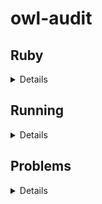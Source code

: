 # owl-audit

## Ruby

<details>
<summary>Details</summary>

The audit framework was originally written in jRuby 1.7

To install:

1) Create a file: `~/.rvmrc` with the following:

```
rvm_silence_path_mismatch_check_flag=1
rvm_ignore_gemsets_flag=1
```

2) Install RVM

```zsh
curl -sSL https://get.rvm.io | bash -s stable --ruby=jruby-1.7 --without-gems="gem-wrappers rubygems-bundler rake bundler"
```

3) Update `~/.zshrc`

```zsh
export PATH="$PATH:$HOME/.rvm/bin"
source $HOME/.rvm/scripts/rvm
```

4) Select jRuby 1.7.27

```zsh
rvm use jruby-1.7.27
```

</details>

## Running

<details>
<summary>Details</summary>

1) Load Fuseki

- Start fuseki
- Load OML data (eg., use the firesat-example, execute the gradle task `omlLoad`)

2) Get list of IRIs

```sparql
select distinct ?iri where { 
  graph ?graph {} 
  BIND (str(?graph) AS ?iri)
} order by ?iri
```

Save the output as [iris.list](iris.list)

3) Run Audits

All the examples below require the following environment setup:

```
cd owl-audit
export RUBYLIB=`pwd`/src/main/resources/audit-framework:`pwd`/src/main/resources/rubygems/logger-application-0.0.2/lib
```

<details>
<summary>audits/bundle</summary>

```
./src/main/resources/audit-framework/tools/run-audits-jena-cli \
    --host localhost \
    --port 3030 \
    --dataset firesat \
    --audit-tree `pwd`/audits/bundle \
    --iri-file `pwd`/iris.list \
    --prefix-file `pwd`/prefixes.yaml \
    > test-bundle.xml
```

See [test-bundle.xml](test-bundle.xml)

</details>


<details>
<summary>audits/non-recurring</summary>


```
./src/main/resources/audit-framework/tools/run-audits-jena-cli \
    --host localhost \
    --port 3030 \
    --dataset firesat \
    --audit-tree `pwd`/audits/non-recurring \
    --iri-file `pwd`/iris.list \
    --prefix-file `pwd`/prefixes.yaml \
    > test-non-recurring.xml
```

See [test-non-recurring.xml](test-non-recurring.xml)

</details>


<details>
<summary>audits/group/special</summary>

```
./src/main/resources/audit-framework/tools/run-audits-jena-cli \
    --host localhost \
    --port 3030 \
    --dataset firesat \
    --audit-tree `pwd`/audits/group/special \
    --iri-file `pwd`/iris.list \
    --prefix-file `pwd`/prefixes.yaml \
    > test-group-special.xml
```

See [test-group-special.xml](test-group-special.xml)

</details>


<details>
<summary>audits/group/all/other</summary>

```
./src/main/resources/audit-framework/tools/run-audits-jena-cli \
    --host localhost \
    --port 3030 \
    --dataset firesat \
    --audit-tree `pwd`/audits/group/all/other \
    --iri-file `pwd`/iris.list \
    --prefix-file `pwd`/prefixes.yaml \
    > test-group-all-other.xml
F, [2020-12-01 12:01:16 #2879080] FATAL -- run-audits-jena: Detected an exception. Stopping ... 
Exception Occurred: undefined method `map' for nil:NilClass.
Backtrace:
- (erb):50:in `result'
- org/jruby/RubyKernel.java:1079:in `eval'
- /home/rouquette/.rvm/rubies/jruby-1.7.27/lib/ruby/1.9/erb.rb:838:in `result'
- /opt/local/github.opencaesar/owl-tools/owl-audit/lib/Audit/JenaAudit.rb:75:in `run'
- /opt/local/github.opencaesar/owl-tools/owl-audit/lib/Audit/JenaAudit.rb:175:in `start'
- org/jruby/RubyKernel.java:1479:in `loop'
- /opt/local/github.opencaesar/owl-tools/owl-audit/lib/Audit/JenaAudit.rb:171:in `start' (RuntimeError)
/opt/local/github.opencaesar/owl-tools/owl-audit/lib/Audit/JenaAudit.rb:179:in `start'
org/jruby/RubyKernel.java:1479:in `loop'
/opt/local/github.opencaesar/owl-tools/owl-audit/lib/Audit/JenaAudit.rb:171:in `start'
```

</details>


<details>
<summary>audits/group/all/no-embedding</summary>

```
./src/main/resources/audit-framework/tools/run-audits-jena-cli \
    --host localhost \
    --port 3030 \
    --dataset firesat \
    --audit-tree `pwd`/audits/group/all/no-embedding \
    --iri-file `pwd`/iris.list \
    --prefix-file `pwd`/prefixes.yaml \
    > test-group-all-no-embedding.xml
.
F, [2020-12-01 12:02:09 #2879610] FATAL -- run-audits-jena: Detected an exception. Stopping ... 
Exception Occurred: Line 869, column 66: Unresolved prefixed name: owl2-mof2-backbone:topReifiedStructuredDataPropertySource.
Backtrace:
- com.hp.hpl.jena.sparql.lang.ParserBase.throwParseException(com/hp/hpl/jena/sparql/lang/ParserBase.java:661)
- com.hp.hpl.jena.sparql.lang.ParserBase.resolvePName(com/hp/hpl/jena/sparql/lang/ParserBase.java:274)
- com.hp.hpl.jena.sparql.lang.sparql_11.SPARQLParser11.PrefixedName(com/hp/hpl/jena/sparql/lang/sparql_11/SPARQLParser11.java:4888)
- com.hp.hpl.jena.sparql.lang.sparql_11.SPARQLParser11.iri(com/hp/hpl/jena/sparql/lang/sparql_11/SPARQLParser11.java:4872)
- com.hp.hpl.jena.sparql.lang.sparql_11.SPARQLParser11.GraphTerm(com/hp/hpl/jena/sparql/lang/sparql_11/SPARQLParser11.java:3389)
- com.hp.hpl.jena.sparql.lang.sparql_11.SPARQLParser11.VarOrTerm(com/hp/hpl/jena/sparql/lang/sparql_11/SPARQLParser11.java:3331)
- com.hp.hpl.jena.sparql.lang.sparql_11.SPARQLParser11.GraphNodePath(com/hp/hpl/jena/sparql/lang/sparql_11/SPARQLParser11.java:3287)
- com.hp.hpl.jena.sparql.lang.sparql_11.SPARQLParser11.ObjectPath(com/hp/hpl/jena/sparql/lang/sparql_11/SPARQLParser11.java:2793)
- com.hp.hpl.jena.sparql.lang.sparql_11.SPARQLParser11.ObjectListPath(com/hp/hpl/jena/sparql/lang/sparql_11/SPARQLParser11.java:2774)
- com.hp.hpl.jena.sparql.lang.sparql_11.SPARQLParser11.PropertyListPathNotEmpty(com/hp/hpl/jena/sparql/lang/sparql_11/SPARQLParser11.java:2705)
- com.hp.hpl.jena.sparql.lang.sparql_11.SPARQLParser11.TriplesSameSubjectPath(com/hp/hpl/jena/sparql/lang/sparql_11/SPARQLParser11.java:2649)
- com.hp.hpl.jena.sparql.lang.sparql_11.SPARQLParser11.TriplesBlock(com/hp/hpl/jena/sparql/lang/sparql_11/SPARQLParser11.java:1819)
- com.hp.hpl.jena.sparql.lang.sparql_11.SPARQLParser11.GroupGraphPatternSub(com/hp/hpl/jena/sparql/lang/sparql_11/SPARQLParser11.java:1740)
- com.hp.hpl.jena.sparql.lang.sparql_11.SPARQLParser11.GroupGraphPattern(com/hp/hpl/jena/sparql/lang/sparql_11/SPARQLParser11.java:1702)
- com.hp.hpl.jena.sparql.lang.sparql_11.SPARQLParser11.ExistsFunc(com/hp/hpl/jena/sparql/lang/sparql_11/SPARQLParser11.java:4412)
- com.hp.hpl.jena.sparql.lang.sparql_11.SPARQLParser11.BuiltInCall(com/hp/hpl/jena/sparql/lang/sparql_11/SPARQLParser11.java:4329)
- com.hp.hpl.jena.sparql.lang.sparql_11.SPARQLParser11.PrimaryExpression(com/hp/hpl/jena/sparql/lang/sparql_11/SPARQLParser11.java:3881)
- com.hp.hpl.jena.sparql.lang.sparql_11.SPARQLParser11.UnaryExpression(com/hp/hpl/jena/sparql/lang/sparql_11/SPARQLParser11.java:3802)
- com.hp.hpl.jena.sparql.lang.sparql_11.SPARQLParser11.MultiplicativeExpression(com/hp/hpl/jena/sparql/lang/sparql_11/SPARQLParser11.java:3669)
- com.hp.hpl.jena.sparql.lang.sparql_11.SPARQLParser11.AdditiveExpression(com/hp/hpl/jena/sparql/lang/sparql_11/SPARQLParser11.java:3567)
- com.hp.hpl.jena.sparql.lang.sparql_11.SPARQLParser11.NumericExpression(com/hp/hpl/jena/sparql/lang/sparql_11/SPARQLParser11.java:3560)
- com.hp.hpl.jena.sparql.lang.sparql_11.SPARQLParser11.RelationalExpression(com/hp/hpl/jena/sparql/lang/sparql_11/SPARQLParser11.java:3492)
- com.hp.hpl.jena.sparql.lang.sparql_11.SPARQLParser11.ValueLogical(com/hp/hpl/jena/sparql/lang/sparql_11/SPARQLParser11.java:3485)
- com.hp.hpl.jena.sparql.lang.sparql_11.SPARQLParser11.ConditionalAndExpression(com/hp/hpl/jena/sparql/lang/sparql_11/SPARQLParser11.java:3476)
- com.hp.hpl.jena.sparql.lang.sparql_11.SPARQLParser11.ConditionalOrExpression(com/hp/hpl/jena/sparql/lang/sparql_11/SPARQLParser11.java:3443)
- com.hp.hpl.jena.sparql.lang.sparql_11.SPARQLParser11.Expression(com/hp/hpl/jena/sparql/lang/sparql_11/SPARQLParser11.java:3436)
- com.hp.hpl.jena.sparql.lang.sparql_11.SPARQLParser11.Bind(com/hp/hpl/jena/sparql/lang/sparql_11/SPARQLParser11.java:1945)
- com.hp.hpl.jena.sparql.lang.sparql_11.SPARQLParser11.GraphPatternNotTriples(com/hp/hpl/jena/sparql/lang/sparql_11/SPARQLParser11.java:1891)
- com.hp.hpl.jena.sparql.lang.sparql_11.SPARQLParser11.GroupGraphPatternSub(com/hp/hpl/jena/sparql/lang/sparql_11/SPARQLParser11.java:1765)
- com.hp.hpl.jena.sparql.lang.sparql_11.SPARQLParser11.GroupGraphPattern(com/hp/hpl/jena/sparql/lang/sparql_11/SPARQLParser11.java:1702)
- com.hp.hpl.jena.sparql.lang.sparql_11.SPARQLParser11.WhereClause(com/hp/hpl/jena/sparql/lang/sparql_11/SPARQLParser11.java:446)
- com.hp.hpl.jena.sparql.lang.sparql_11.SPARQLParser11.SelectQuery(com/hp/hpl/jena/sparql/lang/sparql_11/SPARQLParser11.java:134)
- com.hp.hpl.jena.sparql.lang.sparql_11.SPARQLParser11.Query(com/hp/hpl/jena/sparql/lang/sparql_11/SPARQLParser11.java:50)
- com.hp.hpl.jena.sparql.lang.sparql_11.SPARQLParser11.QueryUnit(com/hp/hpl/jena/sparql/lang/sparql_11/SPARQLParser11.java:41)
- com.hp.hpl.jena.sparql.lang.ParserSPARQL11$1.exec(com/hp/hpl/jena/sparql/lang/ParserSPARQL11.java:49)
- com.hp.hpl.jena.sparql.lang.ParserSPARQL11.perform(com/hp/hpl/jena/sparql/lang/ParserSPARQL11.java:98)
- com.hp.hpl.jena.sparql.lang.ParserSPARQL11.parse$(com/hp/hpl/jena/sparql/lang/ParserSPARQL11.java:53)
- com.hp.hpl.jena.sparql.lang.SPARQLParser.parse(com/hp/hpl/jena/sparql/lang/SPARQLParser.java:37)
- com.hp.hpl.jena.query.QueryFactory.parse(com/hp/hpl/jena/query/QueryFactory.java:156)
- com.hp.hpl.jena.query.QueryFactory.create(com/hp/hpl/jena/query/QueryFactory.java:79)
- com.hp.hpl.jena.query.QueryFactory.create(com/hp/hpl/jena/query/QueryFactory.java:52)
- com.hp.hpl.jena.query.QueryFactory.create(com/hp/hpl/jena/query/QueryFactory.java:40)
- com.hp.hpl.jena.query.ParameterizedSparqlString.asQuery(com/hp/hpl/jena/query/ParameterizedSparqlString.java:1384)
- jdk.internal.reflect.DelegatingMethodAccessorImpl.invoke(jdk/internal/reflect/DelegatingMethodAccessorImpl.java:43)
- java.lang.reflect.Method.invoke(java/lang/reflect/Method.java:566)

```

</details>

</details>

## Problems

<details>
<summary>Details</summary>

- Missing Ruby gem for `zip` 

  Which version is compatible with jRuby-1.7?
  https://github.com/rubyzip/rubyzip/releases
  
  For example, rubyzip-1.1.7 requires jRuby >= 1.9.2
  
  Without `zip`, we cannot use the option `--report` that would
  create a zip file.
  
- The option `--audit-dir` seems ineffective but `--audit-tree` seems to work.
  
  
</details>
